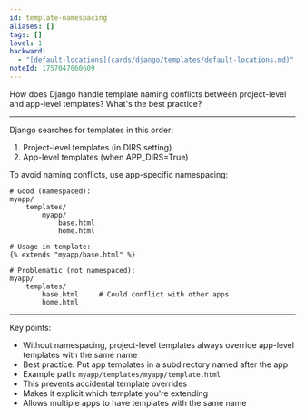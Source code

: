```yaml
---
id: template-namespacing
aliases: []
tags: []
level: 1
backward:
  - "[default-locations](cards/django/templates/default-locations.md)"
noteId: 1757047060609
---
```


How does Django handle template naming conflicts between project-level and app-level templates? What's the best practice?

---

Django searches for templates in this order:

1. Project-level templates (in DIRS setting)
2. App-level templates (when APP_DIRS=True)

To avoid naming conflicts, use app-specific namespacing:

```
# Good (namespaced):
myapp/
    templates/
        myapp/
            base.html
            home.html

# Usage in template:
{% extends "myapp/base.html" %}
```

```
# Problematic (not namespaced):
myapp/
    templates/
        base.html     # Could conflict with other apps
        home.html
```

---

Key points:

- Without namespacing, project-level templates always override app-level templates with the same name
- Best practice: Put app templates in a subdirectory named after the app
- Example path: `myapp/templates/myapp/template.html`
- This prevents accidental template overrides
- Makes it explicit which template you're extending
- Allows multiple apps to have templates with the same name
